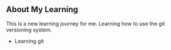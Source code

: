 ## About My Learning

This is a new learning journey for me. Learning how to use the git versioning system.

- Learning git